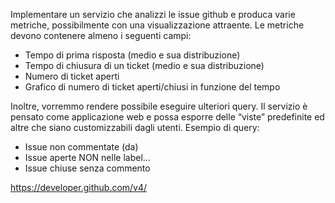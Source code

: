 Implementare un servizio che analizzi le issue github e produca varie metriche, possibilmente con una visualizzazione attraente. Le metriche devono contenere almeno i seguenti campi:

* Tempo di prima risposta (medio e sua distribuzione)
* Tempo di chiusura di un ticket (medio e sua distribuzione)
* Numero di ticket aperti
* Grafico di numero di ticket aperti/chiusi in funzione del tempo

Inoltre, vorremmo rendere possibile eseguire ulteriori query. Il servizio è pensato come applicazione web e possa esporre delle “viste” predefinite ed altre che siano customizzabili dagli utenti.
Esempio di query:

* Issue non commentate (da)
* Issue aperte NON nelle label...
* Issue chiuse senza commento

https://developer.github.com/v4/

